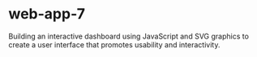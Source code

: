 # web-app-7
Building an interactive dashboard using JavaScript and SVG graphics to create a user interface that promotes usability and interactivity.
